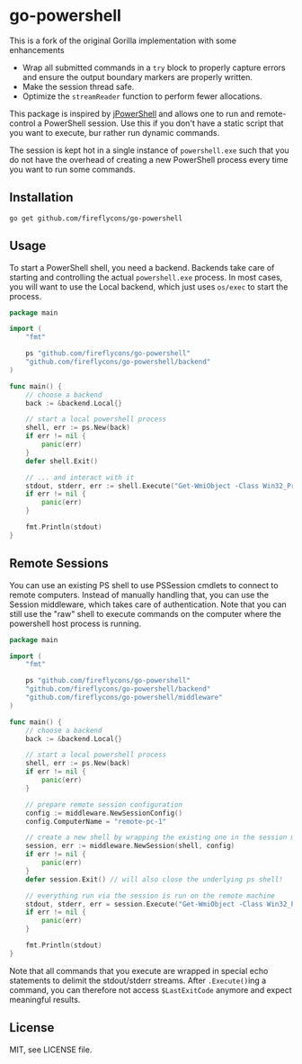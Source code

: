 # go-powershell

This is a fork of the original Gorilla implementation with some enhancements
* Wrap all submitted commands in a `try` block to properly capture errors and ensure the output boundary markers are properly written.
* Make the session thread safe.
* Optimize the `streamReader` function to perform fewer allocations.

This package is inspired by [jPowerShell](https://github.com/profesorfalken/jPowerShell)
and allows one to run and remote-control a PowerShell session. Use this if you
don't have a static script that you want to execute, bur rather run dynamic
commands.

The session is kept hot in a single instance of `powershell.exe` such that you do not have the overhead of creating a new PowerShell process every time you want to run some commands.

## Installation

    go get github.com/fireflycons/go-powershell

## Usage

To start a PowerShell shell, you need a backend. Backends take care of starting
and controlling the actual `powershell.exe` process. In most cases, you will want
to use the Local backend, which just uses `os/exec` to start the process.

```go
package main

import (
	"fmt"

	ps "github.com/fireflycons/go-powershell"
	"github.com/fireflycons/go-powershell/backend"
)

func main() {
	// choose a backend
	back := &backend.Local{}

	// start a local powershell process
	shell, err := ps.New(back)
	if err != nil {
		panic(err)
	}
	defer shell.Exit()

	// ... and interact with it
	stdout, stderr, err := shell.Execute("Get-WmiObject -Class Win32_Processor")
	if err != nil {
		panic(err)
	}

	fmt.Println(stdout)
}
```

## Remote Sessions

You can use an existing PS shell to use PSSession cmdlets to connect to remote
computers. Instead of manually handling that, you can use the Session middleware,
which takes care of authentication. Note that you can still use the "raw" shell
to execute commands on the computer where the powershell host process is running.

```go
package main

import (
	"fmt"

	ps "github.com/fireflycons/go-powershell"
	"github.com/fireflycons/go-powershell/backend"
	"github.com/fireflycons/go-powershell/middleware"
)

func main() {
	// choose a backend
	back := &backend.Local{}

	// start a local powershell process
	shell, err := ps.New(back)
	if err != nil {
		panic(err)
	}

	// prepare remote session configuration
	config := middleware.NewSessionConfig()
	config.ComputerName = "remote-pc-1"

	// create a new shell by wrapping the existing one in the session middleware
	session, err := middleware.NewSession(shell, config)
	if err != nil {
		panic(err)
	}
	defer session.Exit() // will also close the underlying ps shell!

	// everything run via the session is run on the remote machine
	stdout, stderr, err = session.Execute("Get-WmiObject -Class Win32_Processor")
	if err != nil {
		panic(err)
	}

	fmt.Println(stdout)
}
```

Note that all commands that you execute are wrapped in special echo
statements to delimit the stdout/stderr streams. After ``.Execute()``ing a command,
you can therefore not access ``$LastExitCode`` anymore and expect meaningful
results.

## License

MIT, see LICENSE file.

